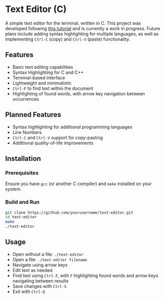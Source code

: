 # Text Editor (C)

A simple text editor for the terminal, written in C. This project was developed following [this tutorial](https://viewsourcecode.org/snaptoken/kilo/index.html) and is currently a work in progress. Future plans include adding syntax highlighting for multiple languages, as well as implementing `Ctrl-C` (copy) and `Ctrl-V` (paste) functionality.

## Features
- Basic text editing capabilities
- Syntax Highlighting for C and C++
- Terminal-based interface
- Lightweight and minimalistic
- `Ctrl-F` to find text within the document
- Highlighting of found words, with arrow key navigation between occurrences

## Planned Features
- Syntax highlighting for additional programming languages
- Line Numbers
- `Ctrl-C` and `Ctrl-V` support for copy-pasting
- Additional quality-of-life improvements

## Installation
### Prerequisites
Ensure you have `gcc` (or another C compiler) and `make` installed on your system.

### Build and Run
```sh
git clone https://github.com/yourusername/text-editor.git
cd text-editor
make
./text-editor
```

## Usage
- Open without a file: `./text-editor`
- Open a file: `./text-editor filename`
- Navigate using arrow keys
- Edit text as needed
- Find text using `Ctrl-F`, with `F` highlighting found words and arrow keys navigating between results
- Save changes with `Ctrl-S`
- Exit with `Ctrl-Q`
